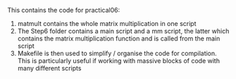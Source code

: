 This contains the code for practical06:
1. matmult contains the whole matrix multiplication in one script
2. The Step6 folder contains a main script and a mm script, the latter which contains the matrix multiplication function and is called from the main script
3. Makefile is then used to simplify / organise the code for compilation. This is particularly useful if working with massive blocks of code with many different scripts
